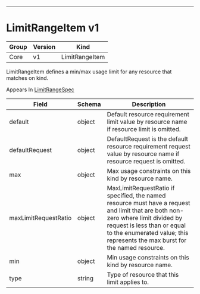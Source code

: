 

-----------
# LimitRangeItem v1



Group        | Version     | Kind
------------ | ---------- | -----------
Core | v1 | LimitRangeItem







LimitRangeItem defines a min/max usage limit for any resource that matches on kind.

<aside class="notice">
Appears In <a href="#limitrangespec-v1">LimitRangeSpec</a> </aside>

Field        | Schema     | Description
------------ | ---------- | -----------
default | object | Default resource requirement limit value by resource name if resource limit is omitted.
defaultRequest | object | DefaultRequest is the default resource requirement request value by resource name if resource request is omitted.
max | object | Max usage constraints on this kind by resource name.
maxLimitRequestRatio | object | MaxLimitRequestRatio if specified, the named resource must have a request and limit that are both non-zero where limit divided by request is less than or equal to the enumerated value; this represents the max burst for the named resource.
min | object | Min usage constraints on this kind by resource name.
type | string | Type of resource that this limit applies to.






